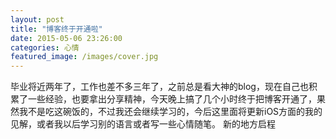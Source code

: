 ```yaml
---
layout: post
title: "博客终于开通啦"
date: 2015-05-06 23:26:00
categories: 心情
featured_image: /images/cover.jpg
---
```


毕业将近两年了，工作也差不多三年了，之前总是看大神的blog，现在自己也积累了一些经验，也要拿出分享精神，今天晚上搞了几个小时终于把博客开通了，果然我不是吃这碗饭的，不过我还会继续学习的，今后这里面将更新iOS方面的我的见解，或者我以后学习别的语言或者写一些心情随笔。 新的地方启程
